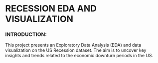 # **RECESSION EDA AND VISUALIZATION**

### INTRODUCTION:
This project presents an Exploratory Data Analysis (EDA) and data visualization on the US Recession dataset. The aim is to uncover key insights and trends related to the economic downturn periods in the US.
